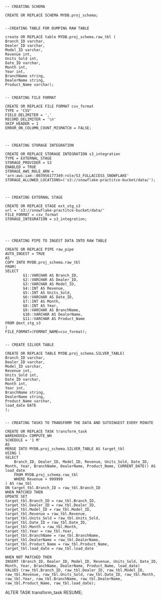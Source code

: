     -- CREATING SCHEMA 
    
    CREATE OR REPLACE SCHEMA MYDB.proj_schema;
    
    
    --CREATING TABLE FOR DUMPING RAW TABLE
    
    create OR REPLACE table MYDB.proj_schema.raw_tbl (
    Branch_ID varchar,
    Dealer_ID varchar,
    Model_ID varchar,
    Revenue	int,
    Units_Sold int,
    Date_ID	varchar,
    Month int,
    Year int,
    BranchName string,
    DealerName string,
    Product_Name varchar);
    
    
    -- CREATING FILE FORMAT
    
    CREATE OR REPLACE FILE FORMAT csv_format
    TYPE = 'CSV'
    FIELD_DELIMITER = ','
    RECORD_DELIMITER = '\n'
    SKIP_HEADER = 1
    ERROR_ON_COLUMN_COUNT_MISMATCH = FALSE;
    
    
    
    -- CREATING STORAGE INTEGRATION
    
    CREATE OR REPLACE STORAGE INTEGRATION s3_integration
    TYPE = EXTERNAL_STAGE
    STORAGE_PROVIDER = S3
    ENABLED = TRUE
    STORAGE_AWS_ROLE_ARN = 'arn:aws:iam::003956177349:role/S3_FULLACCESS_SNOWFLAKE'
    STORAGE_ALLOWED_LOCATIONS=('s3://snowflake-practitce-bucket/data/');
    
    
    
    -- CREATING EXTERNAL STAGE
    
    CREATE OR REPLACE STAGE ext_stg_s3
    url = 's3://snowflake-practitce-bucket/data/'
    FILE_FORMAT = csv_format
    STORAGE_INTEGRATION = s3_integration;
    
    
    
    
    -- CREATING PIPE TO INGEST DATA INTO RAW TABLE
    
    CREATE OR REPLACE PIPE raw_pipe
    AUTO_INGEST = TRUE
    AS
    COPY INTO MYDB.proj_schema.raw_tbl
    FROM(
    SELECT
            $1::VARCHAR AS Branch_ID,
            $2::VARCHAR AS Dealer_ID,
            $3::VARCHAR AS Model_ID,
            $4::INT AS Revenue,
            $5::INT AS Units_Sold,
            $6::VARCHAR AS Date_ID,
            $7::INT AS Month,
            $8::INT AS Year,
            $9::VARCHAR AS BranchName,
            $10::VARCHAR AS DealerName,
            $11::VARCHAR AS Product_Name
    FROM @ext_stg_s3
    )
    FILE_FORMAT=(FORMAT_NAME=csv_format);
    
    
    -- CREATE SILVER TABLE 
    
    CREATE OR REPLACE TABLE MYDB.proj_schema.SILVER_TABLE(
    Branch_ID varchar,
    Dealer_ID varchar,
    Model_ID varchar,
    Revenue	int,
    Units_Sold int,
    Date_ID	varchar,
    Month int,
    Year int,
    BranchName string,
    DealerName string,
    Product_Name varchar,
    load_date DATE
    );
    
    
    -- CREATING TASKS TO TRANSFORM THE DATA AND SUTOINGEST EVERY MINUTE
    
    CREATE OR REPLACE TASK transform_task
    WAREHOUSE= COMPUTE_WH
    SCHEDULE = '1 M'
    AS
    MERGE INTO MYDB.proj_schema.SILVER_TABLE AS target_tbl
    USING (
    SELECT
        Branch_ID, Dealer_ID, Model_ID, Revenue, Units_Sold, Date_ID, Month, Year, BranchName, DealerName, Product_Name, CURRENT_DATE() AS load_date
        FROM MYDB.proj_schema.raw_tbl
        WHERE Revenue > 999999
    ) AS raw_tbl
    ON target_tbl.Branch_ID = raw_tbl.Branch_ID
    WHEN MATCHED THEN
    UPDATE SET
    target_tbl.Branch_ID = raw_tbl.Branch_ID, 
    target_tbl.Dealer_ID = raw_tbl.Dealer_ID, 
    target_tbl.Model_ID = raw_tbl.Model_ID, 
    target_tbl.Revenue = raw_tbl.Revenue, 
    target_tbl.Units_Sold = raw_tbl.Units_Sold, 
    target_tbl.Date_ID = raw_tbl.Date_ID, 
    target_tbl.Month = raw_tbl.Month, 
    target_tbl.Year = raw_tbl.Year, 
    target_tbl.BranchName = raw_tbl.BranchName, 
    target_tbl.DealerName = raw_tbl.DealerName, 
    target_tbl.Product_Name = raw_tbl.Product_Name,
    target_tbl.load_date = raw_tbl.load_date
    
    WHEN NOT MATCHED THEN 
    INSERT (Branch_ID, Dealer_ID, Model_ID, Revenue, Units_Sold, Date_ID, Month, Year, BranchName, DealerName, Product_Name, load_date)
    VALUES (raw_tbl.Branch_ID, raw_tbl.Dealer_ID, raw_tbl.Model_ID, raw_tbl.Revenue, raw_tbl.Units_Sold, raw_tbl.Date_ID, raw_tbl.Month, raw_tbl.Year, raw_tbl.BranchName, raw_tbl.DealerName, raw_tbl.Product_Name, raw_tbl.load_date);
    
    

ALTER TASK transform_task RESUME;

